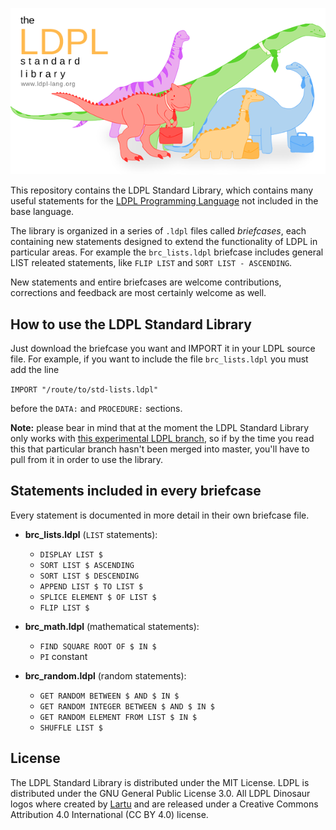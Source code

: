 ![The LDPL Standard Library](https://raw.githubusercontent.com/Lartu/ldpl-std/master/images/logo-readme.png)

This repository contains the LDPL Standard Library, which contains many
useful statements for the
[LDPL Programming Language](https://github.com/lartu/ldpl) not included in the base language.

The library is organized in a series of `.ldpl` files called *briefcases*,
each containing new statements designed to extend the functionality of LDPL in
particular areas. For example the
`brc_lists.ldpl` briefcase includes general LIST releated statements,
like `FLIP LIST` and `SORT LIST - ASCENDING`.

New statements and entire briefcases are welcome contributions,
corrections and feedback are most certainly welcome as well.

## How to use the LDPL Standard Library

Just download the briefcase you want and IMPORT it in your LDPL source file.
For example, if you want to include the file `brc_lists.ldpl` you must add
the line

`IMPORT "/route/to/std-lists.ldpl"`

before the `DATA:` and `PROCEDURE:` sections.

**Note:** please bear in mind that at the moment the LDPL Standard Library only works with [this experimental LDPL branch](https://github.com/Lartu/ldpl/pull/124), so if by the time you read this that particular branch hasn't been merged into master, you'll have to
pull from it in order to use the library.

## Statements included in every briefcase

Every statement is documented in more detail in their own briefcase file.

- **brc_lists.ldpl** (`LIST` statements):
   - `DISPLAY LIST $`
   - `SORT LIST $ ASCENDING`
   - `SORT LIST $ DESCENDING`
   - `APPEND LIST $ TO LIST $`
   - `SPLICE ELEMENT $ OF LIST $`
   - `FLIP LIST $`

- **brc_math.ldpl** (mathematical statements):
   - `FIND SQUARE ROOT OF $ IN $`
   - `PI` constant

- **brc_random.ldpl** (random statements):
   - `GET RANDOM BETWEEN $ AND $ IN $`
   - `GET RANDOM INTEGER BETWEEN $ AND $ IN $`
   - `GET RANDOM ELEMENT FROM LIST $ IN $`
   - `SHUFFLE LIST $`

## License

The LDPL Standard Library is distributed under the MIT License. LDPL is distributed under the GNU General Public License 3.0. All LDPL Dinosaur logos where created by [Lartu](https://github.com/Lartu) and are released under a Creative Commons Attribution 4.0 International (CC BY 4.0) license.
